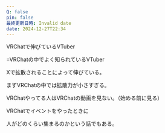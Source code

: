 ```yaml
---
Q: false
pin: false
最終更新日時: Invalid date
date: 2024-12-27T22:34
---
```

  

VRChatで伸びているVTuber

=VRChatの中でよく知られているVTuber

Xで拡散されることによって伸びている。

まずVRChatの中では拡散力が小さすぎる。

VRChatやってる人はVRChatの動画を見ない。（始める前に見る）

  

VRChatでイベントをやったときに

人がどのくらい集まるのかという話でもある。